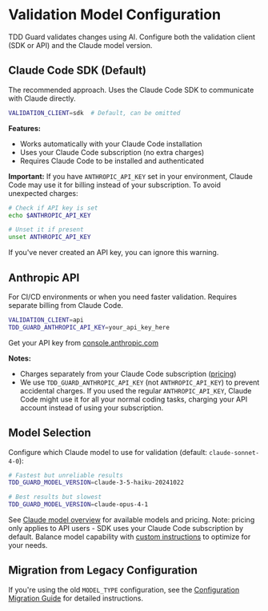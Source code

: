 # Validation Model Configuration

TDD Guard validates changes using AI. Configure both the validation client (SDK or API) and the Claude model version.

## Claude Code SDK (Default)

The recommended approach. Uses the Claude Code SDK to communicate with Claude directly.

```bash
VALIDATION_CLIENT=sdk  # Default, can be omitted
```

**Features:**

- Works automatically with your Claude Code installation
- Uses your Claude Code subscription (no extra charges)
- Requires Claude Code to be installed and authenticated

**Important:** If you have `ANTHROPIC_API_KEY` set in your environment, Claude Code may use it for billing instead of your subscription. To avoid unexpected charges:

```bash
# Check if API key is set
echo $ANTHROPIC_API_KEY

# Unset it if present
unset ANTHROPIC_API_KEY
```

If you've never created an API key, you can ignore this warning.

## Anthropic API

For CI/CD environments or when you need faster validation. Requires separate billing from Claude Code.

```bash
VALIDATION_CLIENT=api
TDD_GUARD_ANTHROPIC_API_KEY=your_api_key_here
```

Get your API key from [console.anthropic.com](https://console.anthropic.com/)

**Notes:**

- Charges separately from your Claude Code subscription ([pricing](https://www.anthropic.com/pricing))
- We use `TDD_GUARD_ANTHROPIC_API_KEY` (not `ANTHROPIC_API_KEY`) to prevent accidental charges. If you used the regular `ANTHROPIC_API_KEY`, Claude Code might use it for all your normal coding tasks, charging your API account instead of using your subscription.

## Model Selection

Configure which Claude model to use for validation (default: `claude-sonnet-4-0`):

```bash
# Fastest but unreliable results
TDD_GUARD_MODEL_VERSION=claude-3-5-haiku-20241022

# Best results but slowest
TDD_GUARD_MODEL_VERSION=claude-opus-4-1
```

See [Claude model overview](https://docs.anthropic.com/en/docs/about-claude/models/overview) for available models and pricing. Note: pricing only applies to API users - SDK uses your Claude Code subscription by default. Balance model capability with [custom instructions](custom-instructions.md) to optimize for your needs.

## Migration from Legacy Configuration

If you're using the old `MODEL_TYPE` configuration, see the [Configuration Migration Guide](config-migration.md) for detailed instructions.
